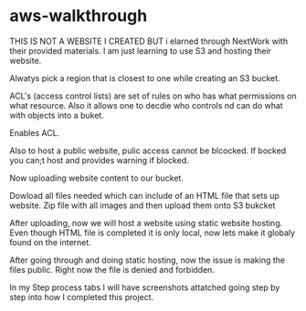 # aws-walkthrough

THIS IS NOT A WEBSITE I CREATED BUT i elarned through NextWork with their provided materials. I am just learning to use S3 and hosting their website.

Alwatys pick a region that is closest to one while creating an S3 bucket. 

ACL's (access control lists) are set of rules on who has what permissions on what resource. Also it allows one to decdie who controls nd can do what with objects into a buket.

Enables ACL.

Also to host a public website, pulic access cannot be blcocked. If bocked you can;t host and provides warning if blocked. 

Now uploading website content to our bucket. 

Dowload all files needed which can include of an HTML file that sets up website. Zip file with all images and then upload them onto S3 bukcket

After uploading, now we will host a website using static website hosting. Even though HTML file is completed it is only local, now lets make it globaly found on the internet.

After going through and doing static hosting, now the issue is making the files public. Right now the file is denied and forbidden.

In my Step process tabs I will have screenshots attatched going step by step into how I completed this project.

